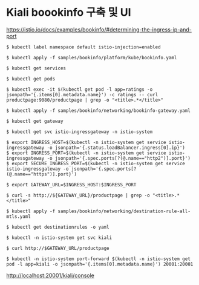 # Kiali boookinfo 구축 및 UI



https://istio.io/docs/examples/bookinfo/#determining-the-ingress-ip-and-port

~~~
$ kubectl label namespace default istio-injection=enabled
~~~

~~~
$ kubectl apply -f samples/bookinfo/platform/kube/bookinfo.yaml
~~~

~~~
$ kubectl get services
~~~

~~~
$ kubectl get pods
~~~

~~~
$ kubectl exec -it $(kubectl get pod -l app=ratings -o jsonpath='{.items[0].metadata.name}') -c ratings -- curl productpage:9080/productpage | grep -o "<title>.*</title>"
~~~

~~~
$ kubectl apply -f samples/bookinfo/networking/bookinfo-gateway.yaml
~~~

~~~
$ kubectl get gateway
~~~

~~~
$ kubectl get svc istio-ingressgateway -n istio-system
~~~

~~~
$ export INGRESS_HOST=$(kubectl -n istio-system get service istio-ingressgateway -o jsonpath='{.status.loadBalancer.ingress[0].ip}')
$ export INGRESS_PORT=$(kubectl -n istio-system get service istio-ingressgateway -o jsonpath='{.spec.ports[?(@.name=="http2")].port}')
$ export SECURE_INGRESS_PORT=$(kubectl -n istio-system get service istio-ingressgateway -o jsonpath='{.spec.ports[?(@.name=="https")].port}')
~~~

~~~
$ export GATEWAY_URL=$INGRESS_HOST:$INGRESS_PORT
~~~

~~~
$ curl -s http://${GATEWAY_URL}/productpage | grep -o "<title>.*</title>"
~~~

~~~
$ kubectl apply -f samples/bookinfo/networking/destination-rule-all-mtls.yaml
~~~

~~~
$ kubectl get destinationrules -o yaml
~~~

~~~
$ kubectl -n istio-system get svc kiali
~~~

~~~
$ curl http://$GATEWAY_URL/productpage
~~~

~~~
$ kubectl -n istio-system port-forward $(kubectl -n istio-system get pod -l app=kiali -o jsonpath='{.items[0].metadata.name}') 20001:20001
~~~

[http://localhost:20001/kiali/console](http://localhost:20001/kiali/console)

